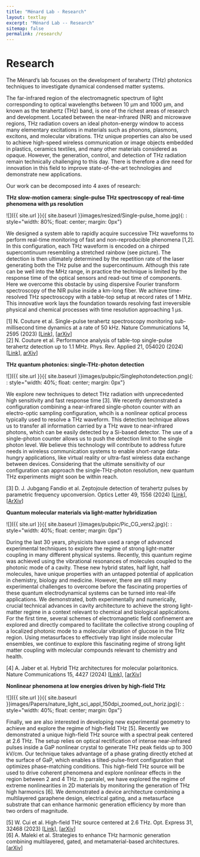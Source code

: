 ```yaml
---
title: "Ménard Lab - Research"
layout: textlay
excerpt: "Ménard Lab -- Research"
sitemap: false
permalink: /research/
---
```


# Research

The Ménard’s lab focuses on the development of terahertz (THz) photonics techniques to investigate dynamical condensed matter systems. 

The far-infrared region of the electromagnetic spectrum of light corresponding to optical wavelengths between 10 µm and 1000 µm, and known as the terahertz (THz) band, is one of the richest areas of research and development. Located between the near-infrared (NIR) and microwave regions, THz radiation covers an ideal photon-energy window to access many elementary excitations in materials such as phonons, plasmons, excitons, and molecular vibrations. THz unique properties can also be used to achieve high-speed wireless communication or image objects embedded in plastics, ceramics textiles, and many other materials considered as opaque. However, the generation, control, and detection of THz radiation remain technically challenging to this day. There is therefore a dire need for innovation in this field to improve state-of-the-art technologies and demonstrate new applications. 

Our work can be decomposed into 4 axes of research:  

**THz slow-motion camera: single-pulse THz spectroscopy of real-time phenomena with µs resolution**<br>

![]({{ site.url }}{{ site.baseurl }}images/resized/Single-pulse_home.jpg){: : style="width: 80%; float: center; margin: 0px"}

We designed a system able to rapidly acquire successive THz waveforms to perform real-time monitoring of fast and non-reproducible phenomena [1,2]. In this configuration, each THz waveform is encoded on a chirped supercontinuum resembling a stretched rainbow (see picture). The detection is then ultimately determined by the repetition rate of the laser generating both the THz pulse and the supercontinuum. Although this rate can be well into the MHz range, in practice the technique is limited by the response time of the optical sensors and read-out time of components. Here we overcome this obstacle by using dispersive Fourier transform spectroscopy of the NIR pulse inside a km-long fiber. We achieve time-resolved THz spectroscopy with a table-top setup at record rates of 1 MHz. This innovative work lays the foundation towards resolving fast irreversible physical and chemical processes with time resolution approaching 1 µs.<br>

[1]	N. Couture et al. Single-pulse terahertz spectroscopy monitoring sub-millisecond time dynamics at a rate of 50 kHz. Nature Communications 14, 2595 (2023) [[Link](https://www.nature.com/articles/s41467-023-38354-3)], [[arXiv](https://arxiv.org/abs/2207.11766)]<br>
[2]	N. Couture et al. Performance analysis of table-top single-pulse terahertz detection up to 1.1 MHz. Phys. Rev. Applied 21, 054020 (2024) [[Link](https://journals.aps.org/prapplied/abstract/10.1103/PhysRevApplied.21.054020)],  [arXiv](https://arxiv.org/abs/2309.09803)]

**THz quantum photonics: single-THz-photon detection**<br>

![]({{ site.url }}{{ site.baseurl }}images/pubpic/Singlephotondetection.png){: : style="width: 40%; float: center; margin: 0px"}

We explore new techniques to detect THz radiation with unprecedented high sensitivity and fast response time [3]. We recently demonstrated a configuration combining a near-infrared single-photon counter with an electro-optic sampling configuration, whcih is a nonlinear optical process typically used to resolve a THz waveform. This detection technique allows us to transfer all information carried by a THz wave to near-infrared photons, which can be easily detected by a Si-based detector. The use of a single-photon counter allows us to push the detection limit to the single photon level. We believe this technology will contribute to address future needs in wireless communication systems to enable short-range data-hungry applications, like virtual reality or ultra-fast wireless data exchange between devices. Considering that the ultimate sensitivity of our configuration can approach the single-THz-photon resolution, new quantum THz experiments might soon be within reach.<br>

[3]	D. J. Jubgang Fandio et al. Zeptojoule detection of terahertz pulses by parametric frequency upconversion. Optics Letter 49, 1556 (2024) [[Link](https://opg.optica.org/ol/abstract.cfm?uri=ol-49-6-1556)], [[ArXiv](https://arxiv.org/abs/2310.08452)]

**Quantum molecular materials via light-matter hybridization**<br>

![]({{ site.url }}{{ site.baseurl }}images/pubpic/Pic_CG_vers2.jpg){: : style="width: 40%; float: center; margin: 0px"}

During the last 30 years, physicists have used a range of advanced experimental techniques to explore the regime of strong light-matter coupling in many different physical systems. Recently, this quantum regime was achieved using the vibrational resonances of molecules coupled to the photonic mode of a cavity. These new hybrid states, half light, half molecules, have unique properties with an untapped potential of application in chemistry, biology and medicine. However, there are still many experimental challenges to overcome before the fascinating properties of these quantum electrodynamical systems can be turned into real-life applications. We demonstrated, both experimentally and numerically, crucial technical advances in cavity architecture to achieve the strong light-matter regime in a context relevant to chemical and biological applications. For the first time, several schemes of electromagnetic field confinement are explored and directly compared to facilitate the collective strong coupling of a localized photonic mode to a molecular vibration of glucose in the THz region. Using metasurfaces to effectively trap light inside molecular ensembles, we continue to explore this fascinating regime of strong light matter coupling with molecular compounds relevant to chemistry and health. 

[4]	A. Jaber et al. Hybrid THz architectures for molecular polaritonics. Nature Communications 15, 4427 (2024) [[Link](https://www.nature.com/articles/s41467-024-48764-6)], [[arXiv](https://arxiv.org/abs/2304.03654)]

**Nonlinear phenomena at low energies driven by high-field THz**<br>

![]({{ site.url }}{{ site.baseurl }}images/Papers/nature_light_sci_appl_150dpi_zoomed_out_horiz.jpg){: : style="width: 40%; float: center; margin: 0px"}

Finally, we are also interested in developing new experimental geometry to achieve and explore the regime of high-field THz [5]. Recently we demonstrated a unique high-field THz source with a spectral peak centered at 2.6 THz. The setup relies on optical rectification of intense near-infrared pulses inside a GaP nonlinear crystal to generate THz peak fields up to 300 kV/cm. Our technique takes advantage of a phase grating directly etched at the surface of GaP, which enables a tilted-pulse-front configuration that optimizes phase-matching conditions. This high-field THz source will be used to drive coherent phenomena and explore nonlinear effects in the region between 2 and 4 THz. In parralel, we have explored the regime of extreme nonlinearities in 2D materials by monitoring the generation of THz high harmonics [6]. We demonstrated a device architecture combining a multilayered garaphene design, electrical gating, and a metasurface substrate that can enhance harmonic generation efficiency by more than two orders of magnitude.<br>

[5]	W. Cui et al. High-field THz source centered at 2.6 THz. Opt. Express 31, 32468 (2023) [[Link](https://opg.optica.org/oe/fulltext.cfm?uri=oe-31-20-32468&id=538092)], [[arXiv](https://arxiv.org/abs/2301.09467)]<br>
[6]	A. Maleki et al. Strategies to enhance THz harmonic generation combining multilayered, gated, and metamaterial-based architectures.  [[arXiv](https://arxiv.org/abs/2405.17125)]
